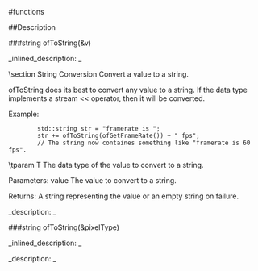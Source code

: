 #functions


<!--
_visible: True_
_advanced: False_
-->

##Description





<!----------------------------------------------------------------------------->

###string ofToString(&v)

<!--
_syntax: ofToString(&v)_
_name: ofToString_
_returns: string_
_returns_description: _
_parameters: const T &v_
_version_started: 0.10.0_
_version_deprecated: _
_summary: _
_constant: False_
_static: False_
_visible: True_
_advanced: False_
-->

_inlined_description: _

\section String Conversion
Convert a value to a string.

ofToString does its best to convert any value to a string. If the data type
implements a stream << operator, then it will be converted.

Example:
~~~~{.cpp}
		std::string str = "framerate is ";
		str += ofToString(ofGetFrameRate()) + " fps";
		// The string now containes something like "framerate is 60 fps".
~~~~

\tparam T The data type of the value to convert to a string.

Parameters:
value The value to convert to a string.

Returns: A string representing the value or an empty string on failure.





_description: _







<!----------------------------------------------------------------------------->

###string ofToString(&pixelType)

<!--
_syntax: ofToString(&pixelType)_
_name: ofToString_
_returns: string_
_returns_description: _
_parameters: const ofPixelFormat &pixelType_
_version_started: 0.10.0_
_version_deprecated: _
_summary: _
_constant: False_
_static: False_
_visible: True_
_advanced: False_
-->

_inlined_description: _







_description: _







<!----------------------------------------------------------------------------->

